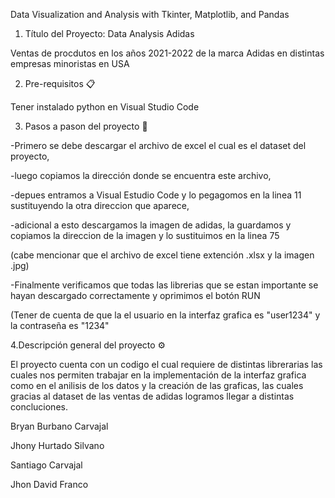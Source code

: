
Data Visualization and Analysis with Tkinter, Matplotlib, and Pandas


1. Título del Proyecto: Data Analysis Adidas

Ventas de procdutos en los años 2021-2022 de la marca Adidas en distintas empresas minoristas en USA


2. Pre-requisitos 📋
   
Tener instalado python en Visual Studio Code 


3. Pasos a pason del proyecto 🔧
   
-Primero se debe descargar el archivo de excel el cual es el dataset del proyecto, 

-luego copiamos la dirección donde se encuentra este archivo,

-depues entramos a Visual Estudio Code y lo pegagomos en la linea 11 sustituyendo la otra direccion que aparece,

-adicional a esto descargamos la imagen de adidas, la guardamos y copiamos la direccion de la imagen y lo sustituimos en la linea 75

(cabe mencionar que el archivo de excel tiene extención .xlsx y la imagen .jpg)

-Finalmente verificamos que todas las librerias que se estan importante se hayan descargado correctamente y oprimimos el botón RUN

(Tener de cuenta de que la el usuario en la interfaz grafica es "user1234"  y la contraseña es "1234"


4.Descripción general del proyecto ⚙️


El proyecto cuenta con un codigo el cual requiere de distintas librerarias las cuales nos permiten trabajar en la implementación de la interfaz grafica como en el anilisis de los datos y la creación de las graficas, las cuales gracias al dataset de las ventas de adidas logramos llegar a distintas concluciones. 




Bryan Burbano Carvajal

Jhony Hurtado Silvano

Santiago Carvajal

Jhon David Franco



